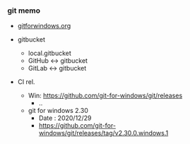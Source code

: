 ### git memo
- [gitforwindows.org](https://gitforwindows.org/)


- gitbucket
    - local.gitbucket
    - GitHub <-> gitbucket
    - GitLab <-> gitbucket
 
- CI rel.
    - Win: https://github.com/git-for-windows/git/releases
        - ..
    - git for windows 2.30
        - Date : 2020/12/29
        - https://github.com/git-for-windows/git/releases/tag/v2.30.0.windows.1

